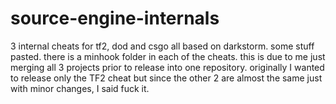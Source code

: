 # source-engine-internals
3 internal cheats for tf2, dod and csgo all based on darkstorm. some stuff pasted.
there is a minhook folder in each of the cheats. this is due to me just merging all 3 projects prior to release into one repository. originally I wanted to release only the TF2 cheat but since the other 2 are almost the same just with minor changes, I said fuck it. 

